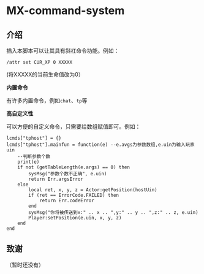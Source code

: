 # MX-command-system

## 介绍
插入本脚本可以让其具有斜杠命令功能。例如：
```
/attr set CUR_XP 0 XXXXX
```
(将XXXXX的当前生命值改为0）

**内置命令**

有许多内置命令，例如```chat```、```tp```等

**高自定义性**

可以方便的自定义命令，只需要给数组赋值即可。例如：
```
lcmds["tphost"] = {}
lcmds["tphost"].mainfun = function(e) --e.avgs为参数数组,e.uin为输入玩家uin
    --判断参数个数
    print(e)
    if not (getTableLength(e.args) == 0) then
        sysMsg("参数个数不正确", e.uin)
        return Err.argsError
    else
        local ret, x, y, z = Actor:getPosition(hostUin)
        if (ret == ErrorCode.FAILED) then
            return Err.codeError
        end
        sysMsg("你将被传送到x:" .. x .. ",y:" .. y .. ",z:" .. z, e.uin)
        Player:setPosition(e.uin, x, y, z)
    end
end
```

## 致谢
（暂时还没有）
